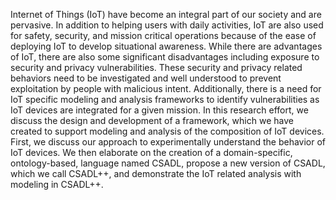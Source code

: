 Internet of Things (IoT) have become an integral part of our society and are pervasive. In addition to helping users with daily activities, IoT are also used for safety, security, and mission critical operations because of the ease of deploying IoT to develop situational awareness. While there are advantages of IoT, there are also some significant disadvantages including exposure to security and privacy vulnerabilities. These security and privacy related behaviors need to be investigated and well understood to prevent exploitation by people with malicious intent. Additionally, there is a need for IoT specific modeling and analysis frameworks to identify  vulnerabilities as IoT devices are integrated for a given mission. In this research effort, we discuss the design and development of a framework, which we have created to support modeling and analysis of the composition of IoT devices. First, we discuss our approach to experimentally understand the behavior of IoT devices. We then elaborate on the creation of a domain-specific, ontology-based, language named CSADL, propose a new version of CSADL, which we call CSADL++, and demonstrate the IoT related analysis with modeling in CSADL++.

